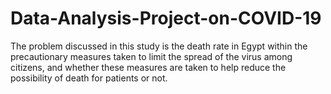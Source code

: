 # Data-Analysis-Project-on-COVID-19
The problem discussed in this study is the death rate in Egypt within the precautionary  measures taken to limit the spread of the virus among citizens, and whether these measures are  taken to help reduce the possibility of death for patients or not.
